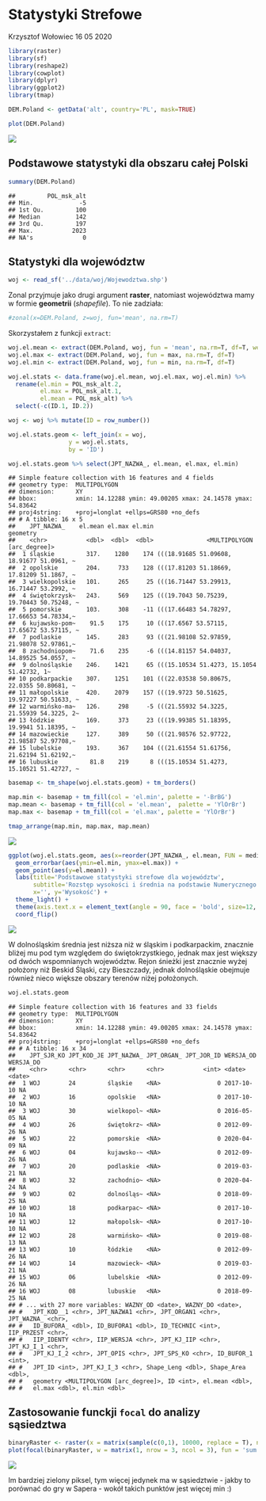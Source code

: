Statystyki Strefowe
================
Krzysztof Wołowiec
16 05 2020

``` r
library(raster)
library(sf)
library(reshape2)
library(cowplot)
library(dplyr)
library(ggplot2)
library(tmap)
```

``` r
DEM.Poland <- getData('alt', country='PL', mask=TRUE)
```

``` r
plot(DEM.Poland)
```

![](statystyki-strefowe_files/figure-gfm/unnamed-chunk-3-1.png)<!-- -->

## Podstawowe statystyki dla obszaru całej Polski

``` r
summary(DEM.Poland)
```

    ##         POL_msk_alt
    ## Min.             -5
    ## 1st Qu.         100
    ## Median          142
    ## 3rd Qu.         197
    ## Max.           2023
    ## NA's              0

## Statystyki dla województw

``` r
woj <- read_sf('../data/woj/Wojewodztwa.shp')
```

Zonal przyjmuje jako drugi argument **raster**, natomiast województwa
mamy w formie **geometrii** (*shapefile*). To nie zadziała:

``` r
#zonal(x=DEM.Poland, z=woj, fun='mean', na.rm=T)
```

Skorzystałem z funkcji `extract`:

``` r
woj.el.mean <- extract(DEM.Poland, woj, fun = 'mean', na.rm=T, df=T, weights=T)
woj.el.max <- extract(DEM.Poland, woj, fun = max, na.rm=T, df=T)
woj.el.min <- extract(DEM.Poland, woj, fun = min, na.rm=T, df=T)
```

``` r
woj.el.stats <- data.frame(woj.el.mean, woj.el.max, woj.el.min) %>%
  rename(el.min = POL_msk_alt.2,
         el.max = POL_msk_alt.1,
         el.mean = POL_msk_alt) %>%
  select(-c(ID.1, ID.2))

woj <- woj %>% mutate(ID = row_number())

woj.el.stats.geom <- left_join(x = woj, 
                 y = woj.el.stats, 
                 by = 'ID')

woj.el.stats.geom %>% select(JPT_NAZWA_, el.mean, el.max, el.min)
```

    ## Simple feature collection with 16 features and 4 fields
    ## geometry type:  MULTIPOLYGON
    ## dimension:      XY
    ## bbox:           xmin: 14.12288 ymin: 49.00205 xmax: 24.14578 ymax: 54.83642
    ## proj4string:    +proj=longlat +ellps=GRS80 +no_defs 
    ## # A tibble: 16 x 5
    ##    JPT_NAZWA_    el.mean el.max el.min                                  geometry
    ##    <chr>           <dbl>  <dbl>  <dbl>               <MULTIPOLYGON [arc_degree]>
    ##  1 śląskie         317.    1280    174 (((18.91685 51.09608, 18.91677 51.0961, ~
    ##  2 opolskie        204.     733    128 (((17.81203 51.18669, 17.81209 51.1867, ~
    ##  3 wielkopolskie   101.     265     25 (((16.71447 53.29913, 16.71447 53.2992, ~
    ##  4 świętokrzysk~   243.     569    125 (((19.7043 50.75239, 19.70443 50.75248, ~
    ##  5 pomorskie       103.     308    -11 (((17.66483 54.78297, 17.66653 54.78334,~
    ##  6 kujawsko-pom~    91.5    175     10 (((17.6567 53.57115, 17.65672 53.57115, ~
    ##  7 podlaskie       145.     283     93 (((21.98108 52.97859, 21.98078 52.97861,~
    ##  8 zachodniopom~    71.6    235     -6 (((14.81157 54.04037, 14.89525 54.0557, ~
    ##  9 dolnośląskie    246.    1421     65 (((15.10534 51.4273, 15.1054 51.42732, 1~
    ## 10 podkarpackie    307.    1251    101 (((22.03538 50.80675, 22.0355 50.80681, ~
    ## 11 małopolskie     420.    2079    157 (((19.9723 50.51625, 19.97227 50.51633, ~
    ## 12 warmińsko-ma~   126.     298     -5 (((21.55932 54.3225, 21.55939 54.3225, 2~
    ## 13 łódzkie         169.     373     23 (((19.99385 51.18395, 19.9941 51.18395, ~
    ## 14 mazowieckie     127.     389     50 (((21.98576 52.97722, 21.98587 52.97708,~
    ## 15 lubelskie       193.     367    104 (((21.61554 51.61756, 21.62194 51.62192,~
    ## 16 lubuskie         81.8    219      8 (((15.10534 51.4273, 15.10521 51.42727, ~

``` r
basemap <- tm_shape(woj.el.stats.geom) + tm_borders()

map.min <- basemap + tm_fill(col = 'el.min', palette = '-BrBG')
map.mean <- basemap + tm_fill(col = 'el.mean',  palette = 'YlOrBr')
map.max <- basemap + tm_fill(col = 'el.max', palette = 'YlOrBr')

tmap_arrange(map.min, map.max, map.mean)
```

![](statystyki-strefowe_files/figure-gfm/unnamed-chunk-9-1.png)<!-- -->

``` r
ggplot(woj.el.stats.geom, aes(x=reorder(JPT_NAZWA_, el.mean, FUN = median))) +
  geom_errorbar(aes(ymin=el.min, ymax=el.max)) +
  geom_point(aes(y=el.mean)) +
  labs(title='Podstawowe statystyki strefowe dla województw',
       subtitle='Rozstęp wysokości i średnia na podstawie Numerycznego Modelu Terenu',
       x='', y='Wysokość') +
  theme_light() +
  theme(axis.text.x = element_text(angle = 90, face = 'bold', size=12, vjust=0)) +
  coord_flip()
```

![](statystyki-strefowe_files/figure-gfm/unnamed-chunk-10-1.png)<!-- -->

W dolnośląskim średnia jest niższa niż w śląskim i podkarpackim,
znacznie bliżej mu pod tym względem do świętokrzystkiego, jednak max
jest większy od dwóch wspomnianych województw. Rejon śnieżki jest
znacznie wyżej położony niż Beskid Śląski, czy Bieszczady, jednak
dolnośląskie obejmuje również nieco większe obszary terenów niżej
położonych.

``` r
woj.el.stats.geom
```

    ## Simple feature collection with 16 features and 33 fields
    ## geometry type:  MULTIPOLYGON
    ## dimension:      XY
    ## bbox:           xmin: 14.12288 ymin: 49.00205 xmax: 24.14578 ymax: 54.83642
    ## proj4string:    +proj=longlat +ellps=GRS80 +no_defs 
    ## # A tibble: 16 x 34
    ##    JPT_SJR_KO JPT_KOD_JE JPT_NAZWA_ JPT_ORGAN_ JPT_JOR_ID WERSJA_OD  WERSJA_DO 
    ##    <chr>      <chr>      <chr>      <chr>           <int> <date>     <date>    
    ##  1 WOJ        24         śląskie    <NA>                0 2017-10-10 NA        
    ##  2 WOJ        16         opolskie   <NA>                0 2017-10-10 NA        
    ##  3 WOJ        30         wielkopol~ <NA>                0 2016-05-05 NA        
    ##  4 WOJ        26         świętokrz~ <NA>                0 2012-09-26 NA        
    ##  5 WOJ        22         pomorskie  <NA>                0 2020-04-09 NA        
    ##  6 WOJ        04         kujawsko-~ <NA>                0 2012-09-26 NA        
    ##  7 WOJ        20         podlaskie  <NA>                0 2019-03-21 NA        
    ##  8 WOJ        32         zachodnio~ <NA>                0 2020-04-24 NA        
    ##  9 WOJ        02         dolnośląs~ <NA>                0 2018-09-25 NA        
    ## 10 WOJ        18         podkarpac~ <NA>                0 2017-10-10 NA        
    ## 11 WOJ        12         małopolsk~ <NA>                0 2017-10-10 NA        
    ## 12 WOJ        28         warmińsko~ <NA>                0 2019-08-13 NA        
    ## 13 WOJ        10         łódzkie    <NA>                0 2012-09-26 NA        
    ## 14 WOJ        14         mazowieck~ <NA>                0 2019-03-21 NA        
    ## 15 WOJ        06         lubelskie  <NA>                0 2012-09-26 NA        
    ## 16 WOJ        08         lubuskie   <NA>                0 2018-09-25 NA        
    ## # ... with 27 more variables: WAZNY_OD <date>, WAZNY_DO <date>,
    ## #   JPT_KOD__1 <chr>, JPT_NAZWA1 <chr>, JPT_ORGAN1 <chr>, JPT_WAZNA_ <chr>,
    ## #   ID_BUFORA_ <dbl>, ID_BUFORA1 <dbl>, ID_TECHNIC <int>, IIP_PRZEST <chr>,
    ## #   IIP_IDENTY <chr>, IIP_WERSJA <chr>, JPT_KJ_IIP <chr>, JPT_KJ_I_1 <chr>,
    ## #   JPT_KJ_I_2 <chr>, JPT_OPIS <chr>, JPT_SPS_KO <chr>, ID_BUFOR_1 <int>,
    ## #   JPT_ID <int>, JPT_KJ_I_3 <chr>, Shape_Leng <dbl>, Shape_Area <dbl>,
    ## #   geometry <MULTIPOLYGON [arc_degree]>, ID <int>, el.mean <dbl>,
    ## #   el.max <dbl>, el.min <dbl>

## Zastosowanie funckji `focal` do analizy sąsiedztwa

``` r
binaryRaster <- raster(x = matrix(sample(c(0,1), 10000, replace = T), ncol = 100, nrow = 100))
plot(focal(binaryRaster, w = matrix(1, nrow = 3, ncol = 3), fun = 'sum'))
```

![](statystyki-strefowe_files/figure-gfm/unnamed-chunk-12-1.png)<!-- -->

Im bardziej zielony piksel, tym więcej jedynek ma w sąsiedztwie - jakby
to porównać do gry w Sapera - wokół takich punktów jest więcej min :)
